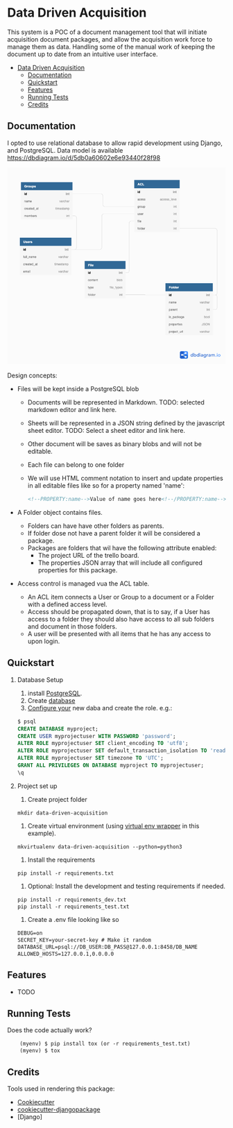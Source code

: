 # Data Driven Acquisition

This system is a POC of a document management tool that will initiate acquisition document packages, and allow the acquisition work force to manage them as data. Handling some of the manual work of keeping the document up to date from an intuitive user interface.

- [Data Driven Acquisition](#data-driven-acquisition)
  - [Documentation](#documentation)
  - [Quickstart](#quickstart)
  - [Features](#features)
  - [Running Tests](#running-tests)
  - [Credits](#credits)


## Documentation

I opted to use relational database to allow rapid development using Django, and PostgreSQL.  Data model is available https://dbdiagram.io/d/5db0a60602e6e93440f28f98

![data model](https://github.com/adam-grandt-tts/data-driven-acquisition/blob/master/docs/images/data_model.png)

Design concepts:

- Files will be kept inside a PostgreSQL blob
  - Documents will be represented in Markdown. TODO: selected markdown editor and link here.
  - Sheets will be represented in a JSON string defined by the javascript sheet editor. TODO: Select a sheet editor and link here.
  - Other document will be saves as binary blobs and will not be editable.
  - Each file can belong to one folder
  - We will use HTML comment notation to insert and update properties in all editable files like so for a property named 'name':

    ```html
    <!--PROPERTY:name-->Value of name goes here<!--/PROPERTY:name-->
    ```

- A Folder object contains files.
  - Folders can have have other folders as parents.
  - If folder dose not have a parent folder it will be considered a package.
  - Packages are folders that wil have the following attribute enabled:
    - The project URL of the trello board.
    - The properties JSON array that will include all configured properties for this package.
- Access control is managed vua the ACL table.
  - An ACL item connects a User or Group to a document or a Folder with a defined access level.
  - Access should be propagated down, that is to say, if a User has access to a folder they should also have access to all sub folders and document in those folders.
  - A user will be presented with all items that he has any access to upon login.


## Quickstart

1. Database Setup
   1. install [PostgreSQL](https://www.postgresql.org/docs/9.3/tutorial-install.html).
   2. Create [database](https://www.postgresql.org/docs/9.0/sql-createdatabase.html)
   3. [Configure your](https://www.digitalocean.com/community/tutorials/how-to-use-postgresql-with-your-django-application-on-ubuntu-14-04) new daba and create the role. e.g.:

    ```sql
    $ psql
    CREATE DATABASE myproject;
    CREATE USER myprojectuser WITH PASSWORD 'password';
    ALTER ROLE myprojectuser SET client_encoding TO 'utf8';
    ALTER ROLE myprojectuser SET default_transaction_isolation TO 'read committed';
    ALTER ROLE myprojectuser SET timezone TO 'UTC';
    GRANT ALL PRIVILEGES ON DATABASE myproject TO myprojectuser;
    \q

    ```

2. Project set up
   1. Create project folder

   ```shell
   mkdir data-driven-acquisition
   ```

   1. Create virtual environment (using [virtual env wrapper](https://virtualenvwrapper.readthedocs.io/en/latest/install.html) in this example).

   ```shell
   mkvirtualenv data-driven-acquisition --python=python3
   ```

   1. Install the requirements

   ```shell
   pip install -r requirements.txt
   ```

   1. Optional: Install the development and testing requirements if needed.

   ```shell
   pip install -r requirements_dev.txt
   pip install -r requirements_test.txt
   ```

   1. Create a .env file looking like so
  
   ```shell
   DEBUG=on
   SECRET_KEY=your-secret-key # Make it random
   DATABASE_URL=psql://DB_USER:DB_PASS@127.0.0.1:8458/DB_NAME
   ALLOWED_HOSTS=127.0.0.1,0.0.0.0
   ```

## Features

* TODO

## Running Tests

Does the code actually work?

```shell
    (myenv) $ pip install tox (or -r requirements_test.txt)
    (myenv) $ tox
```
Credits
-------

Tools used in rendering this package:

* [Cookiecutter](https://github.com/audreyr/cookiecutter)
* [cookiecutter-djangopackage](https://github.com/pydanny/cookiecutter-djangopackage)
* [Django]